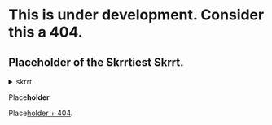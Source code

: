 # This is under development. Consider this a 404.

## Placeholder of the Skrrtiest Skrrt.

<details>
 <summary>skrrt.</summary>
 Skrrt **skrrt** 
</details>

Place**holder**

Place[holder + 404](https://retr0gr4d3.github.io/placeholder/).
